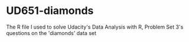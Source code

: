 # UD651-diamonds
The R file I used to solve Udacity's Data Analysis with R, Problem Set 3's questions on the 'diamonds' data set
